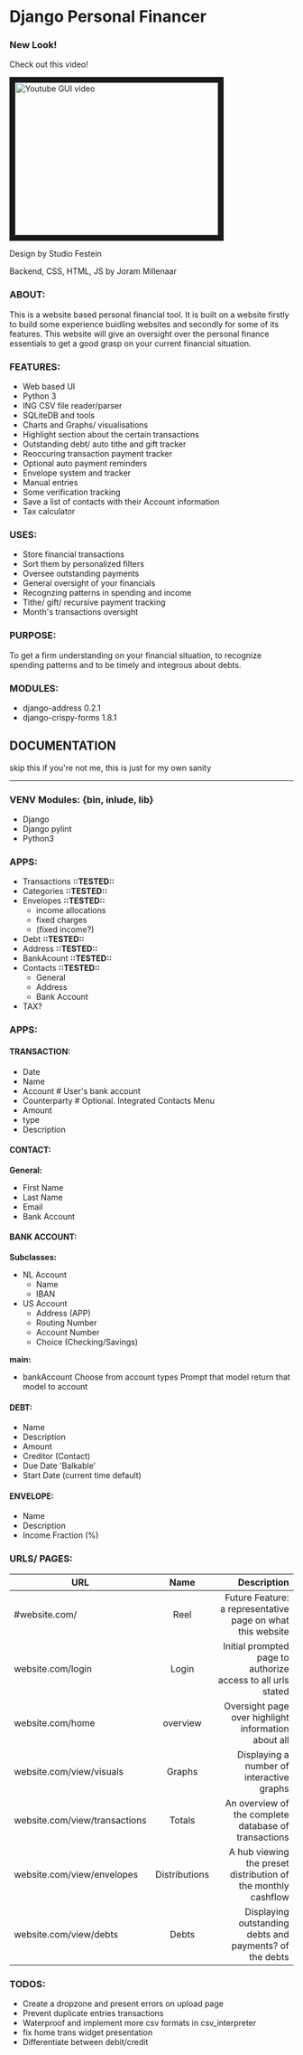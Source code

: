 # Django Personal Financer

### New Look!
Check out this video!

<a href="http://www.youtube.com/watch?feature=player_embedded&v=K749i6VRxYg
" target="_blank"><img src="http://img.youtube.com/vi/K749i6VRxYg/0.jpg" 
alt="Youtube GUI video" width="360" height="270" border="10" /></a>

Design by Studio Festein

Backend, CSS, HTML, JS by Joram Millenaar

### ABOUT:  
This is a website based personal financial tool. It is built on a website firstly to build some experience buidling websites and secondly for some of its features. This website will give an oversight over the personal finance essentials to get a good grasp on your current financial situation.

### FEATURES:   
* Web based UI
* Python 3
* ING CSV file reader/parser
* SQLiteDB and tools
* Charts and Graphs/ visualisations
* Highlight section about the certain transactions
* Outstanding debt/ auto tithe and gift tracker
* Reoccuring transaction payment tracker
* Optional auto payment reminders
* Envelope system and tracker
* Manual entries
* Some verification tracking
* Save a list of contacts with their Account information
* Tax calculator

### USES:   
* Store financial transactions
* Sort them by personalized filters
* Oversee outstanding payments
* General oversight of your financials
* Recognzing patterns in spending and income
* Tithe/ gift/ recursive payment tracking
* Month's transactions oversight

### PURPOSE:    
To get a firm understanding on your financial situation, to recognize spending patterns and to be timely and integrous about debts.

### MODULES:
* django-address      0.2.1  
* django-crispy-forms 1.8.1  

## DOCUMENTATION
skip this if you're not me, this is just for my own sanity
***

### VENV Modules: {bin, inlude, lib}    
* Django
* Django pylint
* Python3

### APPS:   
* Transactions  **::TESTED::**
* Categories    **::TESTED::**
* Envelopes     **::TESTED::**
    * income allocations
    * fixed charges
    * (fixed income?)
* Debt          **::TESTED::**
* Address       **::TESTED::**
* BankAcount    **::TESTED::**
* Contacts      **::TESTED::**
    * General
    * Address
    * Bank Account
* TAX?

### APPS:   
#### TRANSACTION:
* Date	
* Name	
* Account	            # User's bank account
* Counterparty	        # Optional. Integrated Contacts Menu
* Amount	
* type	
* Description

#### CONTACT:                
**General:**                    
* First Name                
* Last Name                 
* Email           
* Bank Account          

#### BANK ACCOUNT:
**Subclasses:**
* NL Account
    * Name
    * IBAN
* US Account
    * Address (APP)
    * Routing Number
    * Account Number
    * Choice (Checking/Savings)

**main:**
* bankAccount
    Choose from account types
    Prompt that model
    return that model to account

#### DEBT:
* Name
* Description
* Amount
* Creditor (Contact)
* Due Date 'Balkable'
* Start Date (current time default)

#### ENVELOPE:
* Name
* Description
* Income Fraction (%)



### URLS/ PAGES:

|    URL                             | Name                  | Description                                               |
| ------------------------------------|:----------------------:|------------------------------------------------------------:|
|    #website.com/                    | Reel                   | Future Feature: a representative page on what this website |has to offer
|    website.com/login                | Login                  | Initial prompted page to authorize access to all urls stated |below
|    website.com/home                 | overview               | Oversight page over highlight information about all |catagories
|    website.com/view/visuals         | Graphs                 | Displaying a number of interactive graphs|
|    website.com/view/transactions    | Totals                 | An overview of the complete database of transactions|
|    website.com/view/envelopes       | Distributions          | A hub viewing the preset distribution of the monthly cashflow|
|    website.com/view/debts           | Debts                  | Displaying outstanding debts and payments? of the debts |
            

### TODOS:  
- Create a dropzone and present errors on upload page
- Prevent duplicate entries transactions
- Waterproof and implement more csv formats in csv_interpreter
- fix home trans widget presentation
- Differentiate between debit/credit
